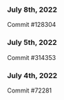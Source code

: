 ### July 8th, 2022

Commit #128304

### July 5th, 2022

Commit #314353


### July 4th, 2022

Commit #72281
